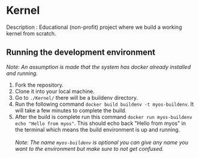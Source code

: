 # Kernel
Description : Educational (non-profit) project where we build a working kernel from scratch.

## Running the development environment
*Note: An assumption is made that the system has docker already installed and running.*
1. Fork the repository.
2. Clone it into your local machine.
3. Go to `./Kernel/` there will be a buildenv directory.
4. Run the following command `docker build buildenv -t myos-buildenv`. It will take a few minutes to complete the build.
5. After the build is complete run this command `docker run myos-buildenv echo "Hello from myos"`. This should echo back "Hello from myos" in the terminal which means the build environment is up and running.<br><br>
*Note: The name `myos-buildenv` is optional you can give any name you want to the environment but make sure to not get confused.*
